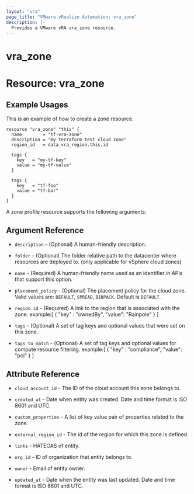 ```yaml
---
layout: "vra"
page_title: "VMware vRealize Automation: vra_zone"
description: |-
  Provides a VMware vRA vra_zone resource.
---
```


# vra_zone
# Resource: vra_zone
## Example Usages
This is an example of how to create a zone resource.

```hcl
resource "vra_zone" "this" {
  name        = "tf-vra-zone"
  description = "my terraform test cloud zone"
  region_id   = data.vra_region.this.id

  tags {
    key   = "my-tf-key"
    value = "my-tf-value"
  }

  tags {
    key   = "tf-foo"
    value = "tf-bar"
  }
}
```

A zone profile resource supports the following arguments:

## Argument Reference

* `description` - (Optional) A human-friendly description.

* `folder` - (Optional) The folder relative path to the datacenter where resources are deployed to. (only applicable for vSphere cloud zones)

* `name` - (Required) A human-friendly name used as an identifier in APIs that support this option.

* `placement_policy` - (Optional) The placement policy for the cloud zone. Valid values are: `DEFAULT`, `SPREAD`, `BINPACK`. Default is `DEFAULT`.

* `region_id` - (Required) A link to the region that is associated with the zone.                      example:[ { "key" : "ownedBy", "value": "Rainpole" } ]

* `tags` - (Optional) A set of tag keys and optional values that were set on this zone.

* `tags_to_match` - (Optional) A set of tag keys and optional values for compute resource filtering.
                   example:[ { "key" : "compliance", "value": "pci" } ]

## Attribute Reference

* `cloud_account_id` - The ID of the cloud account this zone belongs to.

* `created_at` - Date when  entity was created. Date and time format is ISO 8601 and UTC.

* `custom_properties` - A list of key value pair of properties related to the zone.

* `external_region_id` - The id of the region for which this zone is defined.

* `links` - HATEOAS of entity.

* `org_id` - ID of organization that entity belongs to.

* `owner` - Email of entity owner.

* `updated_at` - Date when the entity was last updated. Date and time format is ISO 8601 and UTC.
